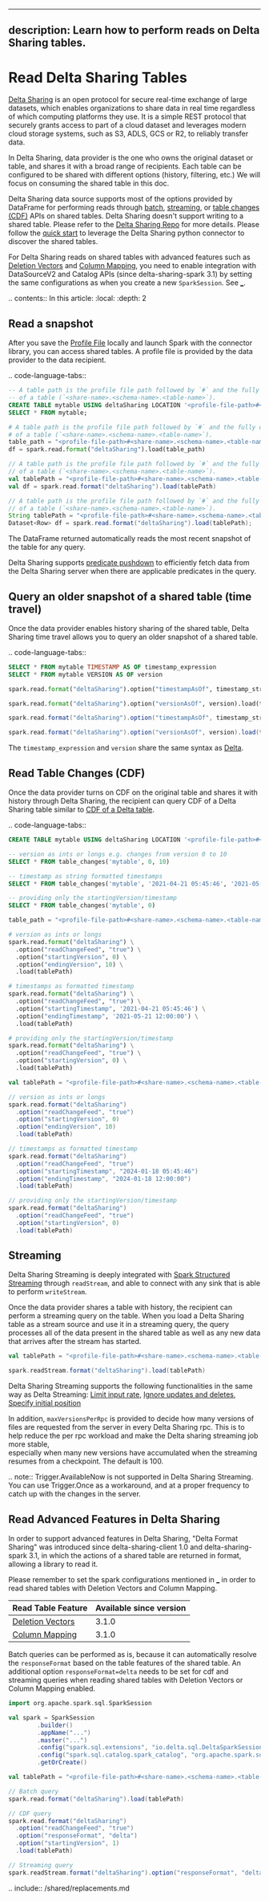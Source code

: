  
---
description: Learn how to perform reads on Delta Sharing tables.
---

# Read Delta Sharing Tables

[Delta Sharing](https://delta.io/sharing/) is an open protocol for secure real-time exchange of large datasets, which enables 
organizations to share data in real time regardless of which computing platforms they use. 
It is a simple REST protocol that securely grants access to part of a cloud dataset and leverages 
modern cloud storage systems, such as S3, ADLS, GCS or R2, to reliably transfer data.

In Delta Sharing, data provider is the one who owns the original dataset or table, and shares it with a broad range of recipients. 
Each table can be configured to be shared with different options (history, filtering, etc.) We will focus on consuming the shared table in this doc.

Delta Sharing data source supports most of the options provided by <AS> DataFrame for performing reads through [batch](delta-batch.md), [streaming](delta-streaming.md), or [table changes (CDF)](delta-change-data-feed.md) APIs on shared tables.
Delta Sharing doesn't support writing to a shared table. Please refer to the [Delta Sharing Repo](https://github.com/delta-io/delta-sharing/blob/main/README.md) for more details. 
Please follow the [quick start](https://github.com/delta-io/delta-sharing?tab=readme-ov-file#quick-start) to leverage the Delta Sharing python connector to discover the shared tables.  

For Delta Sharing reads on shared tables with advanced <Delta> features such as [Deletion Vectors](delta-deletion-vectors.md) and [Column Mapping](delta-column-mapping.md), 
you need to enable integration with <AS> DataSourceV2 and Catalog APIs (since delta-sharing-spark 3.1) by setting the same configurations as <Delta> when you create a new `SparkSession`. See [_](delta-batch.md#sql-support).


.. contents:: In this article:
  :local:
  :depth: 2

## Read a snapshot
After you save the [Profile File](https://github.com/delta-io/delta-sharing/blob/main/PROTOCOL.md#profile-file-format) locally and launch Spark with the connector library, you can access shared tables.
A profile file is provided by the data provider to the data recipient. 

.. code-language-tabs::

  ```SQL
  -- A table path is the profile file path followed by `#` and the fully qualified name 
  -- of a table (`<share-name>.<schema-name>.<table-name>`).
  CREATE TABLE mytable USING deltaSharing LOCATION '<profile-file-path>#<share-name>.<schema-name>.<table-name>';
  SELECT * FROM mytable;
  ```
  ```python
  # A table path is the profile file path followed by `#` and the fully qualified name 
  # of a table (`<share-name>.<schema-name>.<table-name>`).
  table_path = "<profile-file-path>#<share-name>.<schema-name>.<table-name>"
  df = spark.read.format("deltaSharing").load(table_path)
  ```
  ```scala
  // A table path is the profile file path followed by `#` and the fully qualified name 
  // of a table (`<share-name>.<schema-name>.<table-name>`).
  val tablePath = "<profile-file-path>#<share-name>.<schema-name>.<table-name>"
  val df = spark.read.format("deltaSharing").load(tablePath)
  ```
  ```java
  // A table path is the profile file path followed by `#` and the fully qualified name 
  // of a table (`<share-name>.<schema-name>.<table-name>`).
  String tablePath = "<profile-file-path>#<share-name>.<schema-name>.<table-name>";
  Dataset<Row> df = spark.read.format("deltaSharing").load(tablePath);
  ```

The DataFrame returned automatically reads the most recent snapshot of the table for any query. 

Delta Sharing supports [predicate pushdown](https://github.com/delta-io/delta-sharing/blob/main/PROTOCOL.md#json-predicates-for-filtering) to efficiently fetch data from the Delta Sharing server when there are applicable predicates in the query.

## Query an older snapshot of a shared table (time travel)

Once the data provider enables history sharing of the shared table, Delta Sharing time travel allows you to query an older snapshot of a shared table.

.. code-language-tabs::

  ```sql
  SELECT * FROM mytable TIMESTAMP AS OF timestamp_expression
  SELECT * FROM mytable VERSION AS OF version
  ```
  ```python
  spark.read.format("deltaSharing").option("timestampAsOf", timestamp_string).load(tablePath)

  spark.read.format("deltaSharing").option("versionAsOf", version).load(tablePath)
  ```
  ```scala
  spark.read.format("deltaSharing").option("timestampAsOf", timestamp_string).load(tablePath)

  spark.read.format("deltaSharing").option("versionAsOf", version).load(tablePath)
  ```

The `timestamp_expression` and `version` share the same syntax as [Delta](delta-batch.md#timestamp-and-version-syntax).

## Read Table Changes (CDF)

Once the data provider turns on CDF on the original <Delta> table and shares it with history through Delta Sharing, the recipient can query CDF of a Delta Sharing table similar to [CDF of a Delta table](delta-change-data-feed.md).

.. code-language-tabs::

  ```sql
  CREATE TABLE mytable USING deltaSharing LOCATION '<profile-file-path>#<share-name>.<schema-name>.<table-name>';
  
  -- version as ints or longs e.g. changes from version 0 to 10
  SELECT * FROM table_changes('mytable', 0, 10)
  
  -- timestamp as string formatted timestamps
  SELECT * FROM table_changes('mytable', '2021-04-21 05:45:46', '2021-05-21 12:00:00')
  
  -- providing only the startingVersion/timestamp
  SELECT * FROM table_changes('mytable', 0)
  ```
  ```python
  table_path = "<profile-file-path>#<share-name>.<schema-name>.<table-name>"
  
  # version as ints or longs
  spark.read.format("deltaSharing") \
    .option("readChangeFeed", "true") \
    .option("startingVersion", 0) \
    .option("endingVersion", 10) \
    .load(tablePath)
  
  # timestamps as formatted timestamp
  spark.read.format("deltaSharing") \
    .option("readChangeFeed", "true") \
    .option("startingTimestamp", '2021-04-21 05:45:46') \
    .option("endingTimestamp", '2021-05-21 12:00:00') \
    .load(tablePath)
  
  # providing only the startingVersion/timestamp
  spark.read.format("deltaSharing") \
    .option("readChangeFeed", "true") \
    .option("startingVersion", 0) \
    .load(tablePath)
  ```

  ```scala
  val tablePath = "<profile-file-path>#<share-name>.<schema-name>.<table-name>"

  // version as ints or longs
  spark.read.format("deltaSharing")
    .option("readChangeFeed", "true")
    .option("startingVersion", 0)
    .option("endingVersion", 10)
    .load(tablePath)

  // timestamps as formatted timestamp
  spark.read.format("deltaSharing")
    .option("readChangeFeed", "true")
    .option("startingTimestamp", "2024-01-18 05:45:46")
    .option("endingTimestamp", "2024-01-18 12:00:00")
    .load(tablePath)
  
  // providing only the startingVersion/timestamp
  spark.read.format("deltaSharing")
    .option("readChangeFeed", "true")
    .option("startingVersion", 0)
    .load(tablePath)
  ```

## Streaming

Delta Sharing Streaming is deeply integrated with [Spark Structured Streaming](https://spark.apache.org/docs/latest/structured-streaming-programming-guide.html) through `readStream`, 
and able to connect with any sink that is able to perform `writeStream`.

Once the data provider shares a table with history, the recipient can perform a streaming query on the table.
When you load a Delta Sharing table as a stream source and use it in a streaming query, the query processes all of the data present in the shared table as well as any new data that arrives after the stream has started.

```scala
val tablePath = "<profile-file-path>#<share-name>.<schema-name>.<table-name>"

spark.readStream.format("deltaSharing").load(tablePath)
```

Delta Sharing Streaming supports the following functionalities in the same way as Delta Streaming: [Limit input rate](delta-streaming.md#limit-input-rate), 
[Ignore updates and deletes](delta-streaming.md#ignore-updates-and-deletes), [Specify initial position](delta-streaming.md#specify-initial-position)

In addition, `maxVersionsPerRpc` is provided to decide how many versions of files are requested from the server in every Delta Sharing rpc. This is to help
reduce the per rpc workload and make the Delta sharing streaming job more stable,  
especially when many new versions have accumulated when the streaming resumes from a checkpoint. The default is 100.

.. note:: Trigger.AvailableNow is not supported in Delta Sharing Streaming. You can use Trigger.Once as a workaround, and at a proper frequency to catch up with the changes in the server.

## Read Advanced <Delta> Features in Delta Sharing
In order to support advanced <Delta> features in Delta Sharing, "Delta Format Sharing" was introduced since delta-sharing-client 1.0 and delta-sharing-spark 3.1, 
in which the actions of a shared table are returned in <Delta> format, allowing a <Delta> library to read it.

Please remember to set the spark configurations mentioned in [_](delta-batch.md#sql-support) in order to read shared tables with Deletion Vectors and Column Mapping. 

| Read Table Feature | Available since version |
| - | - |
| [Deletion Vectors](delta-deletion-vectors.md) | 3.1.0 | 
| [Column Mapping](delta-column-mapping.md) | 3.1.0 |

Batch queries can be performed as is, because it can automatically resolve the `responseFormat` based on the table features of the shared table.
An additional option `responseFormat=delta` needs to be set for cdf and streaming queries when reading shared tables with Deletion Vectors or Column Mapping enabled.

```scala
import org.apache.spark.sql.SparkSession

val spark = SparkSession
        .builder()
        .appName("...")
        .master("...")
        .config("spark.sql.extensions", "io.delta.sql.DeltaSparkSessionExtension")
        .config("spark.sql.catalog.spark_catalog", "org.apache.spark.sql.delta.catalog.DeltaCatalog")
        .getOrCreate()

val tablePath = "<profile-file-path>#<share-name>.<schema-name>.<table-name>"

// Batch query
spark.read.format("deltaSharing").load(tablePath)

// CDF query
spark.read.format("deltaSharing")
  .option("readChangeFeed", "true")
  .option("responseFormat", "delta")
  .option("startingVersion", 1)
  .load(tablePath)

// Streaming query
spark.readStream.format("deltaSharing").option("responseFormat", "delta").load(tablePath)
```

.. include:: /shared/replacements.md
